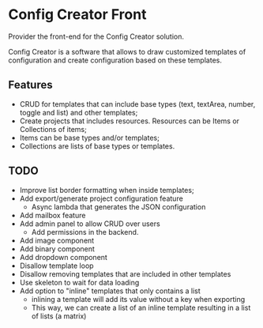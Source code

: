 # Config Creator Front

Provider the front-end for the Config Creator solution.

Config Creator is a software that allows to draw customized templates of configuration and create
configuration based on these templates.

## Features

- CRUD for templates that can include base types (text, textArea, number, toggle and list) and other templates;
- Create projects that includes resources. Resources can be Items or Collections of items;
- Items can be base types and/or templates;
- Collections are lists of base types or templates.


## TODO

- Improve list border formatting when inside templates;
- Add export/generate project configuration feature
  - Async lambda that generates the JSON configuration
- Add mailbox feature
- Add admin panel to allow CRUD over users
  - Add permissions in the backend.
- Add image component
- Add binary component
- Add dropdown component
- Disallow template loop
- Disallow removing templates that are included in other templates
- Use skeleton to wait for data loading
- Add option to "inline" templates that only contains a list
  - inlining a template will add its value without a key when exporting
  - This way, we can create a list of an inline template resulting in a list of lists (a matrix)
